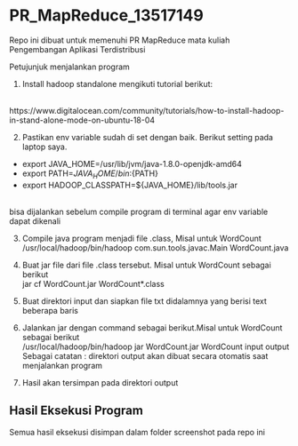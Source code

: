 # PR_MapReduce_13517149

Repo ini dibuat untuk memenuhi PR MapReduce mata kuliah Pengembangan Aplikasi Terdistribusi

Petujunjuk menjalankan program 
1. Install hadoop standalone mengikuti tutorial berikut: 
<br/>
https://www.digitalocean.com/community/tutorials/how-to-install-hadoop-in-stand-alone-mode-on-ubuntu-18-04

2. Pastikan env variable sudah di set dengan baik. Berikut setting pada laptop saya. 
* export JAVA_HOME=/usr/lib/jvm/java-1.8.0-openjdk-amd64
* export PATH=${JAVA_HOME}/bin:${PATH}
* export HADOOP_CLASSPATH=${JAVA_HOME}/lib/tools.jar
<br/>
bisa dijalankan sebelum compile program di terminal agar env variable dapat dikenali

3. Compile java program menjadi file .class, Misal untuk WordCount</br>
/usr/local/hadoop/bin/hadoop com.sun.tools.javac.Main WordCount.java

4. Buat jar file dari file .class tersebut. Misal untuk WordCount sebagai berikut <br/>
jar cf WordCount.jar WordCount*.class

5. Buat direktori input dan siapkan file txt didalamnya yang berisi text beberapa baris

6. Jalankan jar dengan command sebagai berikut.Misal untuk WordCount sebagai berikut </br>
/usr/local/hadoop/bin/hadoop jar WordCount.jar WordCount input output
<br/> Sebagai catatan : direktori output akan dibuat secara otomatis saat menjalankan program

7. Hasil akan tersimpan pada direktori output

## Hasil Eksekusi Program
Semua hasil eksekusi disimpan dalam folder screenshot pada repo ini

